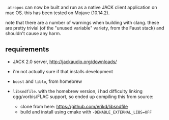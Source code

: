 ` atropos` can now be built and run as a native JACK client application on mac OS. this has been tested on Mojave (10.14.2).

 note that there are a number of warnings when building with clang. these are pretty trivial (of the "unused variable" variety, from the Faust stack) and shouldn't cause any harm.

## requirements
-  JACK 2.0 server, 
http://jackaudio.org/downloads/
 
- i'm not actually sure if that installs development 

- `boost` and `liblo`, from homebrew

- `libsndfile`. with the homebrew version, i had difficulty linking ogg/vorbis/FLAC support, so ended up compiling this from source:
  - clone from here: https://github.com/erikd/libsndfile 
  - build and install using cmake with `-DENABLE_EXTERNAL_LIBS=OFF`
  
  